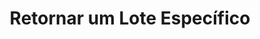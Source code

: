 ---
title: Retornar um Lote Específico
api:
  file: OrderV.json
  operationId: get_orderv-batch-batch-id
hidden: false
---